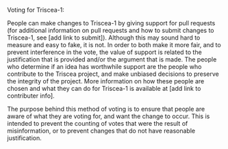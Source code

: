 Voting for Triscea-1:

People can make changes to Triscea-1 by giving support for pull requests (for additional information on pull requests and how to submit changes to Triscea-1, see [add link to submit]). Although this may sound hard to measure and easy to fake, it is not. In order to both make it more fair, and to prevent interference in the vote, the value of support is related to the justification that is provided and/or the argument that is made.
The people who determine if an idea has worthwhile support are the people who contribute to the Triscea project, and make unbiased decisions to preserve the integrity of the project. More information on how these people are chosen and what they can do for Triscea-1 is available at [add link to contributer info].

The purpose behind this method of voting is to ensure that people are aware of what they are voting for, and want the change to occur. This is intended to prevent the counting of votes that were the result of misinformation, or to prevent changes that do not have reasonable justification.
